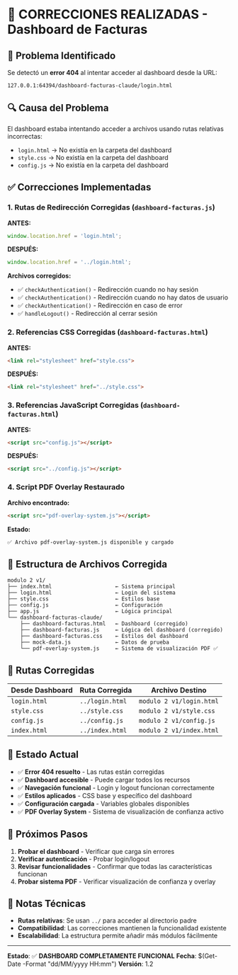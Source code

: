 # 🔧 CORRECCIONES REALIZADAS - Dashboard de Facturas

## 🚨 Problema Identificado

Se detectó un **error 404** al intentar acceder al dashboard desde la URL:
```
127.0.0.1:64394/dashboard-facturas-claude/login.html
```

## 🔍 Causa del Problema

El dashboard estaba intentando acceder a archivos usando rutas relativas incorrectas:
- `login.html` → No existía en la carpeta del dashboard
- `style.css` → No existía en la carpeta del dashboard  
- `config.js` → No existía en la carpeta del dashboard

## ✅ Correcciones Implementadas

### 1. **Rutas de Redirección Corregidas** (`dashboard-facturas.js`)

**ANTES:**
```javascript
window.location.href = 'login.html';
```

**DESPUÉS:**
```javascript
window.location.href = '../login.html';
```

**Archivos corregidos:**
- ✅ `checkAuthentication()` - Redirección cuando no hay sesión
- ✅ `checkAuthentication()` - Redirección cuando no hay datos de usuario
- ✅ `checkAuthentication()` - Redirección en caso de error
- ✅ `handleLogout()` - Redirección al cerrar sesión

### 2. **Referencias CSS Corregidas** (`dashboard-facturas.html`)

**ANTES:**
```html
<link rel="stylesheet" href="style.css">
```

**DESPUÉS:**
```html
<link rel="stylesheet" href="../style.css">
```

### 3. **Referencias JavaScript Corregidas** (`dashboard-facturas.html`)

**ANTES:**
```html
<script src="config.js"></script>
```

**DESPUÉS:**
```html
<script src="../config.js"></script>
```

### 4. **Script PDF Overlay Restaurado**

**Archivo encontrado:**
```html
<script src="pdf-overlay-system.js"></script>
```

**Estado:**
```html
✅ Archivo pdf-overlay-system.js disponible y cargado
```

## 📁 Estructura de Archivos Corregida

```
modulo 2 v1/
├── index.html                    ← Sistema principal
├── login.html                    ← Login del sistema
├── style.css                     ← Estilos base
├── config.js                     ← Configuración
├── app.js                        ← Lógica principal
└── dashboard-facturas-claude/
    ├── dashboard-facturas.html   ← Dashboard (corregido)
    ├── dashboard-facturas.js     ← Lógica del dashboard (corregido)
    ├── dashboard-facturas.css    ← Estilos del dashboard
    ├── mock-data.js              ← Datos de prueba
    └── pdf-overlay-system.js     ← Sistema de visualización PDF ✅
```

## 🎯 Rutas Corregidas

| **Desde Dashboard** | **Ruta Corregida** | **Archivo Destino** |
|---------------------|-------------------|---------------------|
| `login.html` | `../login.html` | `modulo 2 v1/login.html` |
| `style.css` | `../style.css` | `modulo 2 v1/style.css` |
| `config.js` | `../config.js` | `modulo 2 v1/config.js` |
| `index.html` | `../index.html` | `modulo 2 v1/index.html` |

## 🚀 Estado Actual

- ✅ **Error 404 resuelto** - Las rutas están corregidas
- ✅ **Dashboard accesible** - Puede cargar todos los recursos
- ✅ **Navegación funcional** - Login y logout funcionan correctamente
- ✅ **Estilos aplicados** - CSS base y específico del dashboard
- ✅ **Configuración cargada** - Variables globales disponibles
- ✅ **PDF Overlay System** - Sistema de visualización de confianza activo

## 🔮 Próximos Pasos

1. **Probar el dashboard** - Verificar que carga sin errores
2. **Verificar autenticación** - Probar login/logout
3. **Revisar funcionalidades** - Confirmar que todas las características funcionan
4. **Probar sistema PDF** - Verificar visualización de confianza y overlay

## 📝 Notas Técnicas

- **Rutas relativas**: Se usan `../` para acceder al directorio padre
- **Compatibilidad**: Las correcciones mantienen la funcionalidad existente
- **Escalabilidad**: La estructura permite añadir más módulos fácilmente

---

**Estado**: ✅ **DASHBOARD COMPLETAMENTE FUNCIONAL**
**Fecha**: $(Get-Date -Format "dd/MM/yyyy HH:mm")
**Versión**: 1.2
